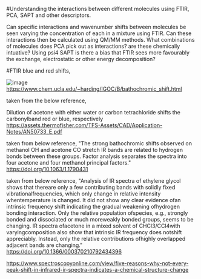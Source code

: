
#Understanding the interactions between different molecules using FTIR, PCA, SAPT and other descriptors.  

Can specific interactions and wavenumber shifts between molecules be seen varying the concentration of each in a mixture using FTIR. Can these interactions then be calculated using QM/MM methods. What combinations of molecules does PCA pick out as interactions? are these chemically intuative? Using psi4 SAPT is there a bias that FTIR sees more favourably the exchange, electrostatic or other energy decomposition?

#FTIR blue and red shifts, 

![image](https://user-images.githubusercontent.com/77234655/235965174-661b8c27-ca0b-4490-afc0-a711113db62f.png)
https://www.chem.ucla.edu/~harding/IGOC/B/bathochromic_shift.html

taken from the below reference,

Dilution of acetone with either water or carbon tetrachloride shifts the carbonylband red or blue, respectively
https://assets.thermofisher.com/TFS-Assets/CAD/Application-Notes/AN50733_E.pdf


taken from below reference,
"The strong bathochromic shifts observed on methanol OH and acetone CO stretch IR bands are related to hydrogen bonds between these groups. Factor analysis separates the spectra into four acetone and four methanol principal factors." 
https://doi.org/10.1063/1.1790431


taken from below reference, 
"Analysis  of  IR  spectra  of  ethylene  glycol  shows  that  thereare only a few contributing bands with solidly fixed vibrationalfrequencies,  which  only  change  in  relative  intensity  whentemperature is changed. It did not show any clear evidence ofan intrinsic frequency shift indicating the gradual weakening ofhydrogen bonding interaction. Only the relative population ofspecies,  e.g.,  strongly  bonded  and  dissociated  or  much  moreweakly  bonded  groups,  seems  to  be  changing.  IR  spectra  ofacetone   in   a   mixed   solvent   of   CHCl3/CCl4with   varyingcomposition  also  show  that  intrinsic  IR  frequency  does  notshift  appreciably.  Instead,  only  the  relative  contributions  ofhighly overlapped adjacent bands are changing."
https://doi.org/10.1366/000370210792434396





https://www.spectroscopyonline.com/view/five-reasons-why-not-every-peak-shift-in-infrared-ir-spectra-indicates-a-chemical-structure-change








